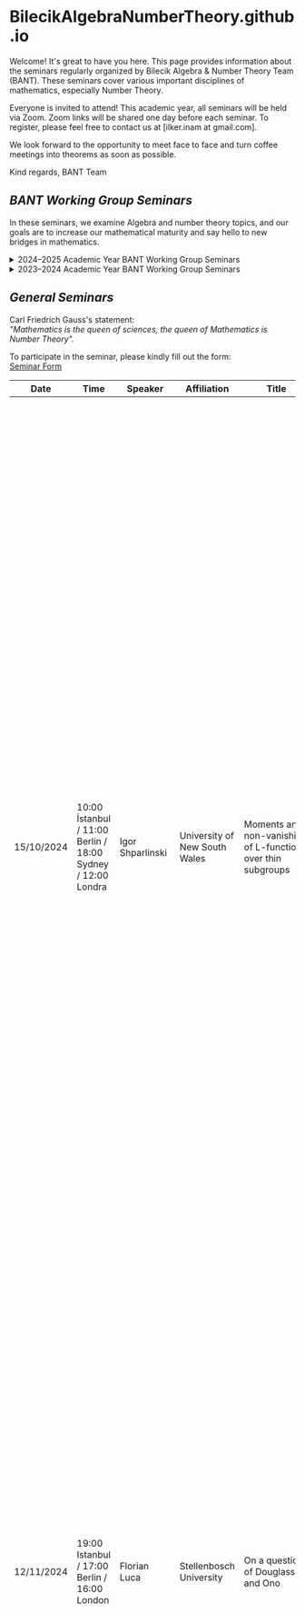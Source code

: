 # BilecikAlgebraNumberTheory.github.io


Welcome! It's great to have you here. This page provides information about the seminars regularly organized by Bilecik Algebra & Number Theory Team (BANT). These seminars cover various important disciplines of mathematics, especially Number Theory.

Everyone is invited to attend! This academic year, all seminars will be held via Zoom. Zoom links will be shared one day before each seminar. To register, please feel free to contact us at [ilker.inam at gmail.com].

We look forward to the opportunity to meet face to face and turn coffee meetings into theorems as soon as possible.


Kind regards,
BANT Team

## *BANT Working Group Seminars*

  <p>In these seminars, we examine Algebra and number theory topics, and our goals are to increase our mathematical maturity and say hello to new bridges in mathematics.</p><details>
  <summary>2024–2025 Academic Year BANT Working Group Seminars</summary>
  <p>This academic year, we will use the book Apostol, T. M. (1998). <i>Introduction to Analytic Number Theory</i>. Springer Science & Business Media in these seminars.</p>

  <table>
    <thead>
        <tr>
            <th>Date</th>
            <th>Speaker</th>
            <th>Title</th>
        </tr>
    </thead>
    <tbody>
      <tr><td>03.10.2024</td><td>İlker İnam</td><td>Divisibility, Greatest common divisor, Prime numbers</td></tr>
        <tr><td>10.10.2024</td><td>Zeynep Demirkol Özkaya</td><td>The fundamental theorem of arithmetic, The series of reciprocals of the primes, The Euclidean algorithm, The greatest common divisor of more than two numbers</td></tr>
        <tr><td>17.10.2024</td><td>Zekiye Pınar Cihan</td><td>The Mobius function μ(n), The Euler totient function φ(n), A relation connecting μ(n) and φ(n), A product formula for φ(n)</td></tr>
        <tr><td>24.10.2024</td><td>İlker İnam</td><td>The Dirichlet product of arithmetical functions, Dirichlet inverses and the Mobius inversion formula, The Mangoldt function Λ(n), Multiplicative functions</td></tr>
        <tr><td>31.10.2024</td><td>Mine Ateş</td><td>Multiplicative functions and Dirichlet multiplication, The inverse of a completely multiplicative function, Liouville's function λ(n), The divisor functions σ_z(n), Generalized convolutions, Formal power series</td></tr>
        <tr><td>07.11.2024</td><td>Zekiye Pınar Cihan</td><td>The Bell series of an arithmetical function, Bell series and Dirichlet multiplication, Derivatives of arithmetical functions, The Selberg identity</td></tr>
        <tr><td>14.11.2024</td><td>Şevval Dündar</td><td>The big oh notation, Asymptotic equality of functions, Euler's summation formula, Some elementary asymptotic formulas</td></tr>
        <tr><td>21.11.2024</td><td>Zeynep Demirkol Özkaya</td><td>The average order of d(n), The average order of the divisor functions σ_z(n), The average order of φ(n), An application to the distribution of lattice points visible from the origin</td></tr>
        <tr><td>28.11.2024</td><td>Mine Ateş</td><td>The average order of μ(n) and of Λ(n), The partial sums of a Dirichlet product, Applications to μ(n) and Λ(n), Another identity for the partial sums of a Dirichlet product</td></tr>
        <tr><td>05.12.2024</td><td>Sashadhar Dutta</td><td>Chebyshev's functions θ(x) and ψ(x), Relations connecting θ(x) and π(n), Some equivalent forms of the prime number theorem</td></tr>
        <tr><td>12.12.2024</td><td>İlker İnam</td><td>Some equivalent forms of the prime number theorem, Inequalities for π(n) and p_n, Shapiro's Tauberian theorem, Applications of Shapiro's theorem, An asymptotic formula for the partial sum ∑ 1/p, The partial sums of the Möbius function, A brief sketch of an elementary proof of the prime number theorem, Selberg's asymptotic formula</td></tr>
        <tr><td>19.12.2024</td><td>Zeynep Demirkol Özkaya</td><td>Definition and basic properties of congruences, Residue classes and complete residue systems, Linear congruences, Reduced residue systems and the Euler-Fermat theorem</td></tr>
        <tr><td>26.12.2024</td><td>BANT Team</td><td>Time Out</td></tr>
        <tr><td>02.01.2025</td><td>BANT Team</td><td>Holiday</td></tr>
        <tr><td>09.01.2025</td><td>Mine Ateş</td><td>Polynomial congruences modulo p, Lagrange's theorem, Applications of Lagrange's theorem, Simultaneous linear congruences, The Chinese remainder theorem, Applications of the Chinese remainder theorem, Polynomial congruences with prime power moduli</td></tr>
        <tr><td>16.01.2025</td><td>Zekiye Pınar Cihan</td><td>The principle of cross-classification, A decomposition property of reduced residue systems</td></tr>
        <tr><td>23.01.2025</td><td>BANT Team</td><td>Winter Break</td></tr>
        <tr><td>30.01.2025</td><td>BANT Team</td><td>Winter Break</td></tr>
        <tr><td>07.02.2025</td><td>BANT Team</td><td>Winter Break</td></tr>
        <tr><td>13.02.2025</td><td>Sashadhar Dutta</td><td>Examples of groups and subgroups, Elementary properties of groups, Construction of subgroups, Characters of finite abelian groups</td></tr>
        <tr><td>20.02.2025</td><td>Murat Özyurt</td><td>The character group, The orthogonality relations for characters, Dirichlet characters, Sums involving Dirichlet characters, The nonvanishing of L(1, x) for real nonprincipal x</td></tr>
        <tr><td>27.02.2025</td><td>İlker İnam</td><td>Chapter 7, whole</td></tr>
        <tr><td>05.03.2025</td><td>Zeynep Demirkol Özkaya</td><td>Functions periodic modulo k. Existence of finite Fourier series for periodic arithmetical functions. Ramanujan's sum and generalizations. Multiplicative properties of the sums sk(n).</td></tr>
        <tr><td>13.03.2025</td><td>Mine Ateş</td><td>Gauss sums associated with Dirichlet characters. Dirichlet characters with nonvanishing Gauss sums. Induced moduli and primitive characters.</td></tr>
        <tr><td>20.03.2025</td><td>Sashadhar Dutta</td><td>Further properties of induced moduli. The conductor of a character. Primitive characters and separable Gauss sums. The finite Fourier series of the Dirichlet characters. Pólya’s inequality for the partial sums of primitive characters. Exercises for Chapter 8.</td></tr>
        <tr><td>27.03.2025</td><td>Ömer Avcı</td><td>Quadratic residues. Legendre’s symbol and its properties. Evaluation of (-1|p) and (2|p). Gauss' lemma. The quadratic reciprocity law.</td></tr>
        <tr><td>03.04.2025</td><td>Zekiye Pınar Cihan</td><td>Applications of the reciprocity law. The Jacobi symbol. Applications to Diophantine equations. Gauss sums and the quadratic reciprocity law. The reciprocity law for quadratic Gauss sums. Another proof of the quadratic reciprocity law. Exercises for Chapter 9.</td></tr>
        <tr><td>10.04.2025</td><td>Zeynep Demirkol Özkaya</td><td>The exponent of a number mod m. Primitive roots. Primitive roots and reduced residue systems. The nonexistence of primitive roots mod 2^α for α ≥ 3. The existence of primitive roots mod p for odd primes p. Primitive roots and quadratic residues. The existence of primitive roots mod p^x. The existence of primitive roots mod 2p^x.</td></tr>
        <tr><td>17.04.2025</td><td>Murat Özyurt</td><td>The nonexistence of primitive roots in the remaining cases. The number of primitive roots mod m. The index calculus. Primitive roots and Dirichlet characters. Real-valued Dirichlet characters mod p^x. Primitive Dirichlet characters mod p^x. Exercises for Chapter 10.</td></tr>
        <tr><td>24.04.2025</td><td>İlker İnam</td><td>The half-plane of absolute convergence of a Dirichlet series. The function defined by a Dirichlet series. Multiplication of Dirichlet series. Euler products. The half-plane of convergence of a Dirichlet series. Analytic properties of Dirichlet series.</td></tr>
        <tr><td>01.05.2025</td><td>BANT Team</td><td>Holiday</td></tr>
        <tr><td>08.05.2025</td><td>Mine Ateş</td><td>Dirichlet series with nonnegative coefficients. Dirichlet series expressed as exponentials of Dirichlet series. Mean value formulas for Dirichlet series. An integral formula for the coefficients of a Dirichlet series. An integral formula for the partial sums of a Dirichlet series. Exercises for Chapter 11.</td></tr>
        <tr><td>15.05.2025</td><td>Sashadhar Dutta</td><td>Properties of the gamma function. Integral representation for the Hurwitz zeta function. A contour integral representation for the Hurwitz zeta function. The analytic continuation of the Hurwitz zeta function. Analytic continuation of ζ(s) and L(s, χ). Hurwitz’s formula for ζ(s, a). The functional equation for the Riemann zeta function.</td></tr>
        <tr><td>22.05.2025</td><td>Zekiye Pınar Cihan</td><td>A functional equation for the Hurwitz zeta function. The functional equation for L-functions. Evaluation of ζ(−n, a). Properties of Bernoulli numbers and Bernoulli polynomials. Formulas for L(0, χ). Approximation of ζ(s, a) by finite sums. Inequalities for |ζ(s, a)|. Inequalities for |ζ(s)| and |L(s, χ)|. Exercises for Chapter 12.</td></tr>
 <tr><td>29.05.2025</td><td>Ömer Avcı</td><td>Chapter 13 whole</td></tr>
    </tbody>
  </table>
</details>

<details>
  <summary>2023–2024 Academic Year BANT Working Group Seminars</summary>
  <p>This academic year, we will use the book D. S Malik, John M. Mordeson and M. K. Sen, <i>Fundamentals of Abstract Algebra</i>. in these seminars.</p>
<table>
    <thead>
      <tr>
        <th>Date</th>
        <th>Speaker</th>
        <th>Title</th>
      </tr>
    </thead>
    <tbody>
      <tr>
        <td>12/10/2023</td>
        <td>İlker İnam</td>
        <td>Set, Relations, and Integers</td>
      </tr>
      <tr>
        <td>19/10/2023</td>
        <td>Mine Ateş</td>
        <td>Introduction to Groups</td>
      </tr>
      <tr>
        <td>26/10/2023</td>
        <td>Murat Özyurt</td>
        <td>Permutation Groups</td>
      </tr>
      <tr>
        <td>02/11/2023</td>
        <td>Zeynep Demirkol Özkaya</td>
        <td>Subgroups and Normal Subgroups</td>
      </tr>
      <tr>
        <td>09/11/2023</td>
        <td>Zeynep Demirkol Özkaya</td>
        <td>Subgroups and Normal Subgroups</td>
      </tr>
      <tr>
        <td>16/11/2023</td>
        <td>BANT Team</td>
        <td>Time Out</td>
      </tr>
      <tr>
        <td>23/11/2023</td>
        <td>Zeynep Demirkol Özkaya</td>
        <td>Subgroups and Normal Subgroups</td>
      </tr>
      <tr>
        <td>30/11/2023</td>
        <td>Elif Ilgaz Çağlayan</td>
        <td>Homomorphisms and Isomorphisms of Groups</td>
      </tr>
      <tr>
        <td>07/12/2023</td>
        <td>Elif Ilgaz Çağlayan</td>
        <td>Homomorphisms and Isomorphisms of Groups</td>
      </tr>
      <tr>
        <td>14/12/2023</td>
        <td>İlker İnam</td>
        <td>Direct Product of Groups</td>
      </tr>
      <tr>
        <td>21/12/2023</td>
        <td>Zeynep Demirkol Özkaya</td>
        <td>Sylow Theorems</td>
      </tr>
      <tr>
        <td>28/12/2023</td>
        <td>Murat Özyurt</td>
        <td>Solvable and Nilpotent Groups</td>
      </tr>
      <tr>
        <td>04/01/2024</td>
        <td>Pınar Cihan</td>
        <td>Finitely Generated Abelian Groups</td>
      </tr>
      <tr>
        <td>11/01/2024</td>
        <td>Mine Ateş</td>
        <td>Introduction to Rings</td>
      </tr>
      <tr>
        <td>18/01/2024</td>
        <td>Mine Ateş</td>
        <td>Some Important Rings</td>
      </tr>
      <tr>
        <td>25/01/2024</td>
        <td>BANT Team</td>
        <td>Winter Break</td>
      </tr>
      <tr>
        <td>01/02/2024</td>
        <td>BANT Team</td>
        <td>Winter Break</td>
      </tr>
      <tr>
        <td>21/02/2024</td>
        <td>BANT Team</td>
        <td>Winter Break</td>
      </tr>
      <tr>
        <td>28/02/2024</td>
        <td>Pınar Cihan</td>
        <td>Subrings, Ideals, and Homomorphisms</td>
      </tr>
      <tr>
        <td>06/03/2024</td>
        <td>Elif Ilgaz Çağlayan</td>
        <td>Ring Embedding</td>
      </tr>
      <tr>
        <td>13/03/2024</td>
        <td>İlker İnam</td>
        <td>Direct Sum of Rings</td>
      </tr>
      <tr>
        <td>20/03/2024</td>
        <td>Zeynep Demirkol Özkaya</td>
        <td>Polynomial Rings</td>
      </tr>
      <tr>
        <td>27/03/2024</td>
        <td>Zeynep Demirkol Özkaya</td>
        <td>Euclidean Domains</td>
      </tr>
      <tr>
        <td>03/04/2024</td>
        <td>İlker İnam</td>
        <td>Unique Factorization Domains</td>
      </tr>
      <tr>
        <td>10/04/2024</td>
        <td>BANT Team</td>
        <td>Holiday</td>
      </tr>
      <tr>
        <td>17/04/2024</td>
        <td>İlker İnam</td>
        <td>Unique Factorization Domains</td>
      </tr>
      <tr>
        <td>24/04/2024</td>
        <td>Zeynep Demirkol Özkaya</td>
        <td>Maximal, Prime, and Maximal Ideals</td>
      </tr>
      <tr>
        <td>01/05/2024</td>
        <td>BANT Team</td>
        <td>Holiday</td>
      </tr>
      <tr>
        <td>08/05/2024</td>
        <td>Mine Ateş</td>
        <td>Noetherian and Artinian Rings</td>
      </tr>
      <tr>
        <td>15/05/2024</td>
        <td>Elif Ilgaz Çağlayan</td>
        <td>Modules and Vector Spaces</td>
      </tr>
      <tr>
        <td>22/05/2024</td>
        <td>Murat Özyurt</td>
        <td>Rings of Matrices</td>
      </tr>
      <tr>
        <td>29/05/2024</td>
        <td>Zeynep Demirkol Özkaya</td>
        <td>Field Extension</td>
      </tr>
      <tr>
        <td>05/06/2024</td>
        <td>Elif Ilgaz Çağlayan</td>
        <td>Field Extension</td>
      </tr>
    </tbody>
  </table>
</details>

 
## *General Seminars*

Carl Friedrich Gauss's statement:  
*"Mathematics is the queen of sciences, the queen of Mathematics is Number Theory".*  

To participate in the seminar, please kindly fill out the form:  
[Seminar Form](https://forms.gle/UMVC9tvyXigM3Bpm8)

| Date         | Time                                      | Speaker              | Affiliation                   | Title                                              | Abstract  |
|-------------|-----------------------------------------|----------------------|------------------------------|--------------------------------------------------|-----------|
| 15/10/2024  | 10:00 İstanbul / 11:00 Berlin / 18:00 Sydney / 12:00 Londra | Igor Shparlinski  | University of New South Wales | Moments and non-vanishing of L-functions over thin subgroups | Moments and non-vanishing of L-functions over thin subgroups. We obtain an asymptotic formula for all moments of Dirichlet L-functions L(1,χ) modulo p when averaged over a subgroup of characters χ of size (p-1)/d with φ(d)=o(log p). Assuming the infinitude of Mersenne primes, the range of our result is optimal and improves and generalises the previous result of S. Louboutin and M. Munsch (2022) for second moments. We also give an asymptotic formula for the second moment of L(1/2,χ) over subgroups of characters of similar size. This leads to non-vanishing results which in some cases improve those of E. Fouvry, E. Kowalski and P. Michel (2023). Additionally, we prove that, in both cases, we can take much smaller subgroups for almost all primes p. Our method relies on pointwise and average estimates on small solutions of linear congruences which in turn leads us to use and modify some results of J. Bourgain, S. V. Konyagin and I. E. Shparlinski (2008) on product sets of Farey fractions. Joint work with Marc Munsch. |
| 12/11/2024  | 19:00 Istanbul / 17:00 Berlin / 16:00 London | Florian Luca  | Stellenbosch University | On a question of Douglass and Ono | It is known that the partition function <span>p(n)</span> obeys Benford’s law in any integer base <span>b ≥ 2</span>. A similar result was obtained by Douglass and Ono for the plane partition function <span>PL(n)</span> in a recent paper. In their paper, Douglass and Ono asked for an explicit version of this result. In particular, given an integer base <span>b ≥ 2</span> and a string <span>f</span> of digits in base <span>b</span>, they asked for an explicit value <span>N(b, f)</span> such that there exists <span>n ≤ N(b, f)</span> with the property that <span>PL(n)</span> starts with the string <span>f</span> when written in base <span>b</span>. In my talk, I will present an explicit value for <span>N(b, f)</span> both for the partition function <span>p(n)</span> as well as for the plane partition function <span>PL(n)</span>. |
| 17/12/2024  | 16:00 Istanbul / 22:00 Tokyo / 13:00 London / 14:00 Berlin | Ade Irma Suriajaya | Kyushu University  | Pair correlation of zeros of the Riemann zeta-function, zero density and simple zeros | Assuming the Riemann Hypothesis (RH), Montgomery (1973) proved a theorem concerning the pair correlation of nontrivial zeros of the Riemann zeta-function. One consequence of this theorem was that, under RH, at least 2/3 of the zeros are simple. We show that this theorem of Montgomery holds unconditionally. In an earlier paper, as an application, under a much weaker hypothesis than RH that all the zeros lie within a narrow vertical box centered on the critical line, we showed that at least 61.7% of zeros of the Riemann zeta-function are simple. We can further weaken the hypothesis using a density hypothesis. Recently we were able to improve a little bit on this proportion, and furthermore found a connection to finding proportion of zeros on the critical line. Inspired by a recent preprint of J. Maynard and K. Pratt, we can additionally weaken our assumption by copying the box finitely many times. This is joint work with Siegfred Alan C. Baluyot, Daniel Alan Goldston, and Caroline L. Turnage-Butterbaugh. |
| 14/01/2025  | 16:00 Istanbul / 13:00 London / 14:00 Berlin / 22:00 Tokyo | Cem Yalçın Yıldırım | Boğaziçi University | Some analogues of pair correlation of zeta zeros | An alternative way to carry out Montgomery's original calculation of the pair correlation of zeta zeros allows us to obtain some other analogous results. In particular, we can approach the problems of correlating zeta zeros and relative maxima on the critical line, and the pair correlation of these maxima. |
| 25/02/2025  | 16:00 Istanbul / 13:00 London / 14:00 Berlin / 22:00 Tokyo | A. Muhammed Uludağ | Galatasaray University | Dyer's outer automorphism of PGL(2,Z) and the codenominator | The codenominator is a function <span>F</span> that extends the Fibonacci sequence to the index set of positive rational numbers. Many known Fibonacci identities carry over to the codenominator. One can express Dyer's outer automorphism of the extended modular group PGL(2, Z) in terms of <span>F</span>. This automorphism can be viewed as an automorphism group of the trivalent tree. The real-covariant modular function <span>Jimm J</span> on the real line is defined via the codenominator. <span>J</span> relates the Stern-Brocot tree to the Bird tree. <span>Jimm</span> induces an involution of the moduli space of rank-2 pseudolattices and is related to the arithmetic of real quadratic irrationals. |
| 25/03/2025  | 16:00 Istanbul / 13:00 London / 14:00 Berlin / 22:00 Tokyo | Özlem İmamoğlu | ETH Zurich | A Lyapunov exponent attached to modular functions  | In joint work with Paloma Bengoechea and Sebastian Herrero we recently defined  a Lyapunov exponent attached to modular functions  and proved its properties. Our work was motivated by the work of Spalding and Veselov as well as conjectures of Kaneko on the values of modular functions at real quadratic irrationalities. In this talk I will first explain the results of Spalding and Veselov and the conjectures of Kaneko. I will then talk about the new results. |
| 22/04/2025  | TBA | TBA | TBA | TBA | TBA |
| 27/05/2025  | TBA | John Voight | University of Sydney | TBA | TBA |
| 10/06/2025  | TBA | Ian Kiming | University of Copenhagen | TBA | TBA |



<details>
  <summary>2023–2024 Academic Year General Seminars</summary>



  <table>
    <thead>
      <tr>
        <th>Date</th>
        <th>Time</th>
        <th>Speaker</th>
        <th>Affiliation</th>
        <th>Title</th>
        <th>Abstract</th>
      </tr>
    </thead>
    <tbody>
      <tr>
        <td>19/03/2024</td>
        <td>16:00 Istanbul / 14:00 Berlin / 13:00 London / 22:00 Seoul / 08:00 New York</td>
        <td>Kaisa Matomäki</td>
        <td>University of Turku</td>
        <td>Primes in arithmetic progressions and short intervals without L-functions</td>
        <td>I will discuss my joint work with Jori Merikoski and Joni Teräväinen where we develop a sieve that can detect primes in multiplicatively structured sets under certain conditions. In particular, I will discuss the following two applications: a new L-function free approach to Linnik's problem of bounding the least prime p such that p ≡ a (mod q) (obtaining the bound p << q<sup>350</sup>) and a new L-function free proof that the interval (x−x<sup>39/40</sup>, x] contains primes for every large x.</td>
      </tr>
      <tr>
        <td>02/04/2024</td>
        <td>16.00 Istanbul / 15:00 Berlin / 14:00 London / 23:00 Seoul / 07:00 New York</td>
        <td>Kağan Kurşungöz</td>
        <td>Sabancı University</td>
        <td>A Decomposition of Cylindric Partitions and Cylindric Partitions into Distinct Parts</td>
        <td>After relevant definitions, some motivation, and some results from the literature, we will show that cylindrical decompositions correspond exactly to pairs of an ordinary decomposition and a colored decomposition into different parts. According to the remaining time, we will explain how to obtain the generator functions of cylindrical decompositions in different sections and give examples. This study is a joint work with Halime Ömrüuzun Seyrek (<a href="https://arxiv.org/abs/2308.14514">https://arxiv.org/abs/2308.14514</a>).</td>
      </tr>
      <tr>
        <td>16/04/2024</td>
        <td>16:00 Istanbul / 15:00 Berlin / 14:00 London / 22:00 Seoul / 06:00 New York</td>
        <td>Gabor Wiese</td>
        <td>University of Luxembourg</td>
        <td>Splitting fields of X<sup>n</sup>-X-1 and modular forms</td>
        <td>In his article 'On a theorem of Jordan', Serre considered the family of polynomials f<sub>n</sub>(X) = X<sup>n</sup>-X-1 and the counting function of the number of roots of f<sub>n</sub> over the finite field F<sub>p</sub>, seen as function in p. He explicitly showed the 'modularity' of this function for n=3,4. In this talk, I report on joint work with Alfio Fabio La Rosa and Chandrashekhar Khare, in which we treat the case n=5 in several different ways.</td>
      </tr>
      <tr>
        <td>30/04/2024</td>
        <td>16:00 Istanbul / 15:00 Berlin / 14:00 London / 22:00 Seoul / 06:00 New York</td>
        <td>Ken Ono</td>
        <td>University of Virginia</td>
        <td>The partition function modulo 2 and 4</td>
        <td>The Ramanujan congruences for the partition function have an extraordinary legacy in mathematics. These days research abounds with new congruences for various sorts of restricted partition functions. Unfortunately, very little is known about p(n) modulo powers of 2. In this talk, the speaker will discuss new and old results about the partition function modulo 2 and 4, and will offer a few precise open questions with the idea of catalyzing work in the area.</td>
      </tr>
      <tr>
        <td>14/05/2024</td>
        <td><strong>18:00 Istanbul</strong> / <strong>17:00 Berlin</strong> / <strong>16:00 London</strong> / <strong>00:00 Seoul</strong> / <strong>08:00 New York</strong></td>
        <td>Kenneth Ribet</td>
        <td>University of California, Berkeley</td>
        <td>Cyclotomic points on abelian varieties</td>
        <td>Roughly 30 years ago, I proved: Suppose that A is an abelian variety over a number field K. Then A has only a finite number of torsion points defined over the maximal cyclotomic extension of K. After explaining the ingredients of the proof, I will highlight some questions suggested by this theorem. One natural project is to compute the group of cyclotomic torsion points in some specific examples. If A is J<sub>0</sub>(N), where N is a prime number, then the group of torsion points on A over the maximal cyclotomic extension of Q is the kernel of the Eisenstein ideal on A.</td>
      </tr>
      <tr>
        <td>28/05/2024</td>
        <td>16:00 Istanbul / 15:00 Berlin / 14:00 London / 22:00 Seoul / 06:00 New York</td>
        <td>Kathrin Bringmann</td>
        <td>University of Cologne</td>
        <td>Modular-Type Objects and Asymptotics of Their Coefficients</td>
        <td>In my talk I will report on asymptotics for Fourier coefficients of modular forms and related objects.</td>
      </tr>
    </tbody>
  </table>
</details>



## *Group Members*


| Name & Surname           |
| ------------------------ |
| Mine Ateş                |
| Zekiye Pınar Cihan       |
| [Elif Ilgaz Çağlayan ](https://avesis.bilecik.edu.tr/elif.caglayan)      |
| Şevval Dündar            |
| [ İlker İnam  ](https://avesis.bilecik.edu.tr/ilker.inam)              |
| Bahar Kuloğlu            |
|  [ Zeynep Demirkol Özkaya  ](https://avesis.yyu.edu.tr/zeynepdemirkolozkaya)  |
| Murat Özyurt             |
| Sashadhar Dutta  |


---

<p align="center">Edited by Goca Patron</p>










